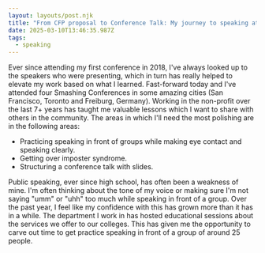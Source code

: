 ```yaml
---
layout: layouts/post.njk
title: "From CFP proposal to Conference Talk: My journey to speaking at a conference"
date: 2025-03-10T13:46:35.987Z
tags:
  - speaking
---
```

E﻿ver since attending my first conference in 2018, I've always looked up to the speakers who were presenting, which in turn has really helped to elevate my work based on what I learned. Fast-forward today and I've attended four Smashing Conferences in some amazing cities (San Francisco, Toronto and Freiburg, Germany). Working in the non-profit over the last 7+ years has taught me valuable lessons which I want to share with others in the community. The areas in which I'll need the most polishing are in the following areas:

* P﻿racticing speaking in front of groups while making eye contact and speaking clearly.
* Getting over imposter syndrome.
* S﻿tructuring a conference talk with slides.

P﻿ublic speaking, ever since high school, has often been a weakness of mine. I'm often thinking about the tone of my voice or making sure I'm not saying "umm" or "uhh" too much while speaking in front of a group. Over the past year, I feel like my confidence with this has grown more than it has in a while. The department I work in has hosted educational sessions about the services we offer to our colleges. This has given me the opportunity to carve out time to get practice speaking in front of a group of around 25 people.